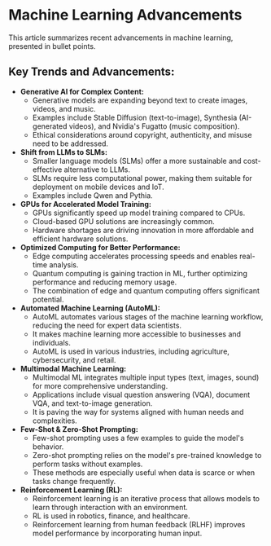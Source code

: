 # Machine Learning Advancements

This article summarizes recent advancements in machine learning, presented in bullet points.

## Key Trends and Advancements:

* **Generative AI for Complex Content:**
    * Generative models are expanding beyond text to create images, videos, and music.
    * Examples include Stable Diffusion (text-to-image), Synthesia (AI-generated videos), and Nvidia's Fugatto (music composition).
    * Ethical considerations around copyright, authenticity, and misuse need to be addressed.
* **Shift from LLMs to SLMs:**
    * Smaller language models (SLMs) offer a more sustainable and cost-effective alternative to LLMs.
    * SLMs require less computational power, making them suitable for deployment on mobile devices and IoT.
    * Examples include Qwen and Pythia.
* **GPUs for Accelerated Model Training:**
    * GPUs significantly speed up model training compared to CPUs.
    * Cloud-based GPU solutions are increasingly common.
    * Hardware shortages are driving innovation in more affordable and efficient hardware solutions.
* **Optimized Computing for Better Performance:**
    * Edge computing accelerates processing speeds and enables real-time analysis.
    * Quantum computing is gaining traction in ML, further optimizing performance and reducing memory usage.
    * The combination of edge and quantum computing offers significant potential.
* **Automated Machine Learning (AutoML):**
    * AutoML automates various stages of the machine learning workflow, reducing the need for expert data scientists.
    * It makes machine learning more accessible to businesses and individuals.
    * AutoML is used in various industries, including agriculture, cybersecurity, and retail.
* **Multimodal Machine Learning:**
    * Multimodal ML integrates multiple input types (text, images, sound) for more comprehensive understanding.
    * Applications include visual question answering (VQA), document VQA, and text-to-image generation.
    * It is paving the way for systems aligned with human needs and complexities.
* **Few-Shot & Zero-Shot Prompting:**
    * Few-shot prompting uses a few examples to guide the model's behavior.
    * Zero-shot prompting relies on the model's pre-trained knowledge to perform tasks without examples.
    * These methods are especially useful when data is scarce or when tasks change frequently.
* **Reinforcement Learning (RL):**
    * Reinforcement learning is an iterative process that allows models to learn through interaction with an environment.
    * RL is used in robotics, finance, and healthcare.
    * Reinforcement learning from human feedback (RLHF) improves model performance by incorporating human input.